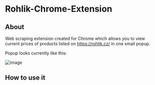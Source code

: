 # Rohlik-Chrome-Extension

## About
Web scraping extension created for Chrome which allows you to view current prices of products listed on https://rohlik.cz/ in one small popup.

Popup looks currently like this:

![image](https://github.com/TomasKelbasa/Rohlik-Chrome-Ext/assets/91247802/891d7236-407e-48f8-b22d-55b93adad3af)

## How to use it

